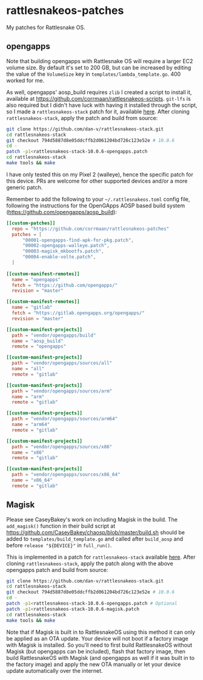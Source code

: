 # rattlesnakeos-patches
My patches for Rattlesnake OS.

## opengapps
Note that building opengapps with Rattlesnake OS will require a larger EC2 volume size. By default it's set to 200 GB, but can be increased by editing the value of the `VolumeSize` key in `templates/lambda_template.go`. 400 worked for me.

As well, opengapps' aosp_build requires `zlib` I created a script to install it, available at https://github.com/corrmaan/rattlesnakeos-scripts. `git-lfs` is also required but I didn't have luck with having it installed through the script, so I made a `rattlesnakeos-stack` patch for it, available [here](https://gist.githubusercontent.com/corrmaan/5966d62f050d0f0cf22d7af60c37aac3/raw/50da4db5386bf791feda293db913741530e956f1/rattlesnakeos-stack-10.0.6-opengapps.patch "rattlesnakeos-stack-10.0.6-opengapps.patch"). After cloning `rattlesnakeos-stack`, apply the patch and build from source:

```bash
git clone https://github.com/dan-v/rattlesnakeos-stack.git
cd rattlesnakeos-stack
git checkout 794d5887d8e05ddcffb2d061204bd726c123e52e # 10.0.6
cd -
patch -p1<rattlesnakeos-stack-10.0.6-opengapps.patch
cd rattlesnakeos-stack
make tools && make
```

I have only tested this on my Pixel 2 (walleye), hence the specific patch for this device. PRs are welcome for other supported devices and/or a more generic patch.

Remember to add the following to your `~/.rattlesnakeos.toml` config file, following the instructions for the OpenGApps AOSP based build system (https://github.com/opengapps/aosp_build):

````toml
[[custom-patches]]
  repo = "https://github.com/corrmaan/rattlesnakeos-patches"
  patches = [
      "00001-opengapps-find-apk-for-pkg.patch",
      "00002-opengapps-walleye.patch",
      "00003-magisk_mkbootfs.patch",
      "00004-enable-volte.patch",
  ]
  
[[custom-manifest-remotes]]
  name = "opengapps"
  fetch = "https://github.com/opengapps/"
  revision = "master"

[[custom-manifest-remotes]]
  name = "gitlab"
  fetch = "https://gitlab.opengapps.org/opengapps/"
  revision = "master"

[[custom-manifest-projects]]
  path = "vendor/opengapps/build"
  name = "aosp_build"
  remote = "opengapps"

[[custom-manifest-projects]]
  path = "vendor/opengapps/sources/all"
  name = "all"
  remote = "gitlab"

[[custom-manifest-projects]]
  path = "vendor/opengapps/sources/arm"
  name = "arm"
  remote = "gitlab"

[[custom-manifest-projects]]
  path = "vendor/opengapps/sources/arm64"
  name = "arm64"
  remote = "gitlab"

[[custom-manifest-projects]]
  path = "vendor/opengapps/sources/x86"
  name = "x86"
  remote = "gitlab"

[[custom-manifest-projects]]
  path = "vendor/opengapps/sources/x86_64"
  name = "x86_64"
  remote = "gitlab"
````

## Magisk
Please see CaseyBakey's work on including Magisk in the build. The `add_magisk()` function in their build script at https://github.com/CaseyBakey/chaosp/blob/master/build.sh should be added to `templates/build_template.go` and called after `build_aosp` and before `release "${DEVICE}"` in `full_run()`.

This is implemented in a patch for `rattlesnakeos-stack` available [here](https://gist.githubusercontent.com/corrmaan/5966d62f050d0f0cf22d7af60c37aac3/raw/50da4db5386bf791feda293db913741530e956f1/rattlesnakeos-stack-10.0.6-magisk.patch "rattlesnakeos-stack-10.0.6-magisk.patch"). After cloning `rattlesnakeos-stack`, apply the patch along with the above opengapps patch and build from source:

```bash
git clone https://github.com/dan-v/rattlesnakeos-stack.git
cd rattlesnakeos-stack
git checkout 794d5887d8e05ddcffb2d061204bd726c123e52e # 10.0.6
cd -
patch -p1<rattlesnakeos-stack-10.0.6-opengapps.patch # Optional
patch -p1<rattlesnakeos-stack-10.0.6-magisk.patch
cd rattlesnakeos-stack
make tools && make
```

Note that if Magisk is built in to RattlesnakeOS using this method it can only be applied as an OTA update. Your device will not boot if a factory image with Magisk is installed. So you'll need to first build RattlesnakeOS without Magisk (but opengapps can be included), flash that factory image, then build RattlesnakeOS with Magisk (and opengapps as well if it was built in to the factory image) and apply the new OTA manually or let your device update automatically over the internet.
